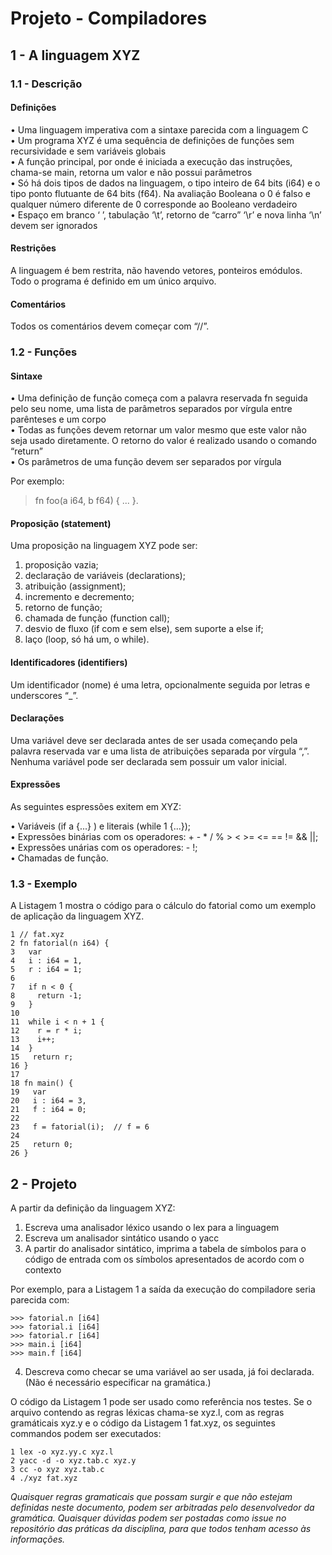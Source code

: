 # Projeto - Compiladores

## 1 - A linguagem XYZ
### 1.1 - Descrição

#### Definições
• Uma linguagem imperativa com a sintaxe parecida com a linguagem C <br>
• Um programa XYZ é uma sequência de definições de funções sem recursividade e sem variáveis globais <br>
• A função principal, por onde é iniciada a execução das instruções, chama-se main, retorna um valor e não possui parâmetros <br>
• Só há dois tipos de dados na linguagem, o tipo inteiro de 64 bits (i64) e o tipo ponto flutuante de 64 bits (f64). Na avaliação Booleana o 0 é falso e qualquer número diferente de 0 corresponde ao Booleano verdadeiro <br>
• Espaço em branco ‘ ’, tabulação ‘\t’, retorno de “carro” ‘\r’ e nova linha ‘\n’ devem ser ignorados <br>

#### Restrições 

A linguagem é bem restrita, não havendo vetores, ponteiros emódulos.  <br>
Todo o programa é definido em um único arquivo.

#### Comentários 

Todos os comentários devem começar com “//”. <br>

### 1.2 - Funções

#### Sintaxe
• Uma definição de função começa com a palavra reservada fn seguida pelo seu nome, uma lista de parâmetros separados por vírgula entre parênteses e um corpo <br>
• Todas as funções devem retornar um valor mesmo que este valor não seja usado diretamente. O retorno do valor é realizado usando o comando “return” <br>
• Os parâmetros de uma função devem ser separados por vírgula  <br>

Por exemplo: <br>
> fn foo(a i64, b f64) { ... }.

#### Proposição (statement)

Uma proposição na linguagem XYZ pode ser:
1. proposição vazia;
2. declaração de variáveis (declarations);
3. atribuição (assignment);
4. incremento e decremento;
5. retorno de função;
6. chamada de função (function call);
7. desvio de fluxo (if com e sem else), sem suporte a else if;
8. laço (loop, só há um, o while).

#### Identificadores (identifiers)

Um identificador (nome) é uma letra, opcionalmente seguida por letras e underscores “_”.

#### Declarações

Uma variável deve ser declarada antes de ser usada começando pela palavra reservada var e uma lista de atribuições separada por vírgula “,”.
Nenhuma variável pode ser declarada sem possuir um valor inicial.

#### Expressões

As seguintes espressões exitem em XYZ:

• Variáveis (if a {...} ) e literais (while 1 {...}); <br>
• Expressões binárias com os operadores: + - * / % > < >= <= == != && ||; <br>
• Expressões unárias com os operadores: - !; <br>
• Chamadas de função. <br>

### 1.3 - Exemplo

A Listagem 1 mostra o código para o cálculo do fatorial como um exemplo
de aplicação da linguagem XYZ.

```
1 // fat.xyz
2 fn fatorial(n i64) {
3   var
4   i : i64 = 1,
5   r : i64 = 1;
6
7   if n < 0 {
8     return -1;
9   }
10
11  while i < n + 1 {
12    r = r * i;
13    i++;
14  }
15   return r;
16 }
17
18 fn main() {
19   var
20   i : i64 = 3,
21   f : i64 = 0;
22
23   f = fatorial(i);  // f = 6
24
25   return 0;
26 }
```

## 2 - Projeto

A partir da definição da linguagem XYZ:

1. Escreva uma analisador léxico usando o lex para a linguagem
2. Escreva um analisador sintático usando o yacc
3. A partir do analisador sintático, imprima a tabela de símbolos para o código de entrada com os símbolos apresentados de acordo com o contexto
   
Por exemplo, para a Listagem 1 a saída da execução do compiladore seria parecida com:

```
>>> fatorial.n [i64]
>>> fatorial.i [i64]
>>> fatorial.r [i64]
>>> main.i [i64]
>>> main.f [i64]
```

4. Descreva como checar se uma variável ao ser usada, já foi declarada. (Não é necessário especificar na gramática.)

O código da Listagem 1 pode ser usado como referência nos testes. Se o arquivo contendo as regras léxicas chama-se xyz.l, com as regras gramáticais xyz.y e o código da Listagem 1 fat.xyz, os seguintes commandos podem ser executados:

```
1 lex -o xyz.yy.c xyz.l
2 yacc -d -o xyz.tab.c xyz.y
3 cc -o xyz xyz.tab.c
4 ./xyz fat.xyz
```

*Quaisquer regras gramaticais que possam surgir e que não estejam definidas neste documento, podem ser arbitradas pelo desenvolvedor da gramática.*
*Quaisquer dúvidas podem ser postadas como issue no repositório das práticas da disciplina, para que todos tenham acesso às informações.*

